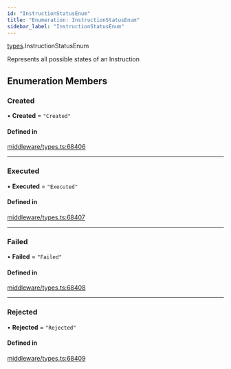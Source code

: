 ```yaml
---
id: "InstructionStatusEnum"
title: "Enumeration: InstructionStatusEnum"
sidebar_label: "InstructionStatusEnum"
---
```


[types](../../../modules/Types/Types.md).InstructionStatusEnum

Represents all possible states of an Instruction

## Enumeration Members

### Created

• **Created** = ``"Created"``

#### Defined in

[middleware/types.ts:68406](https://github.com/PolymeshAssociation/polymesh-sdk/blob/720afb69c/src/middleware/types.ts#L68406)

___

### Executed

• **Executed** = ``"Executed"``

#### Defined in

[middleware/types.ts:68407](https://github.com/PolymeshAssociation/polymesh-sdk/blob/720afb69c/src/middleware/types.ts#L68407)

___

### Failed

• **Failed** = ``"Failed"``

#### Defined in

[middleware/types.ts:68408](https://github.com/PolymeshAssociation/polymesh-sdk/blob/720afb69c/src/middleware/types.ts#L68408)

___

### Rejected

• **Rejected** = ``"Rejected"``

#### Defined in

[middleware/types.ts:68409](https://github.com/PolymeshAssociation/polymesh-sdk/blob/720afb69c/src/middleware/types.ts#L68409)
